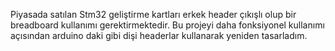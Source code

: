 Piyasada satılan Stm32 geliştirme kartları erkek header çıkışlı olup bir breadboard kullanımı gerektirmektedir. Bu projeyi daha fonksiyonel kullanımı açısından arduino daki gibi dişi headerlar kullanarak yeniden tasarladım.
